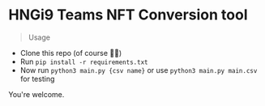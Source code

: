 # HNGi9 Teams NFT Conversion tool

> Usage

- Clone this repo (of course 💁‍♂️)
- Run `pip install -r requirements.txt`
- Now run `python3 main.py {csv name}` or use `python3 main.py main.csv` for testing

You're welcome.



